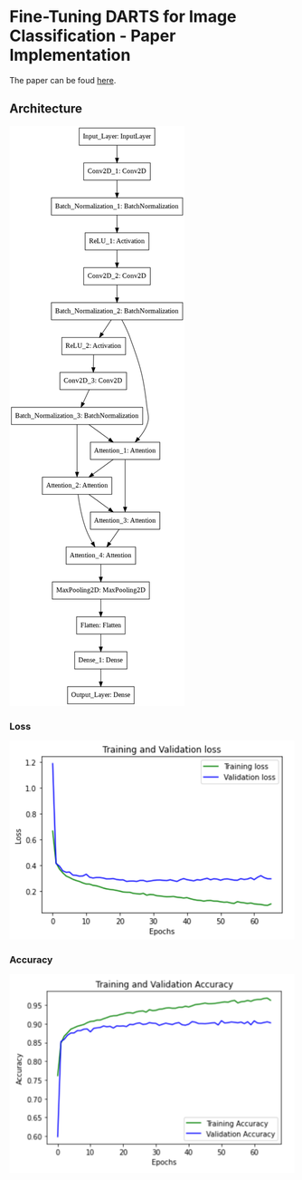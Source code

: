 # Fine-Tuning DARTS for Image Classification - Paper Implementation

The paper can be foud [here](https://arxiv.org/pdf/2006.09042.pdf).

## Architecture
![](architecture.png)

### Loss
![](loss.png)

### Accuracy
![](accuracy.png)

